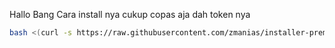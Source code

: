 Hallo Bang
Cara install nya cukup copas aja dah token nya

```bash
bash <(curl -s https://raw.githubusercontent.com/zmanias/installer-premium/refs/heads/main/fann.sh)
```
